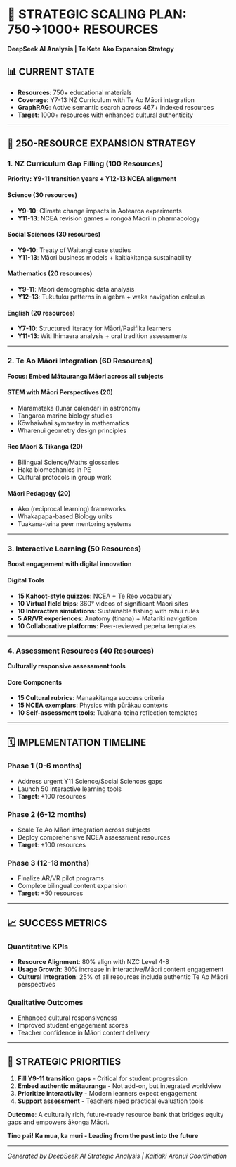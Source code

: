 # 🚀 STRATEGIC SCALING PLAN: 750→1000+ RESOURCES
**DeepSeek AI Analysis | Te Kete Ako Expansion Strategy**

## 📊 CURRENT STATE
- **Resources**: 750+ educational materials
- **Coverage**: Y7-13 NZ Curriculum with Te Ao Māori integration
- **GraphRAG**: Active semantic search across 467+ indexed resources
- **Target**: 1000+ resources with enhanced cultural authenticity

---

## 🎯 250-RESOURCE EXPANSION STRATEGY

### 1. **NZ Curriculum Gap Filling** (100 Resources)
**Priority: Y9-11 transition years + Y12-13 NCEA alignment**

#### Science (30 resources)
- **Y9-10**: Climate change impacts in Aotearoa experiments
- **Y11-13**: NCEA revision games + rongoā Māori in pharmacology

#### Social Sciences (30 resources) 
- **Y9-10**: Treaty of Waitangi case studies
- **Y11-13**: Māori business models + kaitiakitanga sustainability

#### Mathematics (20 resources)
- **Y9-11**: Māori demographic data analysis
- **Y12-13**: Tukutuku patterns in algebra + waka navigation calculus

#### English (20 resources)
- **Y7-10**: Structured literacy for Māori/Pasifika learners
- **Y11-13**: Witi Ihimaera analysis + oral tradition assessments

---

### 2. **Te Ao Māori Integration** (60 Resources)
**Focus: Embed Mātauranga Māori across all subjects**

#### STEM with Māori Perspectives (20)
- Maramataka (lunar calendar) in astronomy
- Tangaroa marine biology studies
- Kōwhaiwhai symmetry in mathematics
- Wharenui geometry design principles

#### Reo Māori & Tikanga (20)
- Bilingual Science/Maths glossaries
- Haka biomechanics in PE
- Cultural protocols in group work

#### Māori Pedagogy (20)
- Ako (reciprocal learning) frameworks
- Whakapapa-based Biology units
- Tuakana-teina peer mentoring systems

---

### 3. **Interactive Learning** (50 Resources)
**Boost engagement with digital innovation**

#### Digital Tools
- **15 Kahoot-style quizzes**: NCEA + Te Reo vocabulary
- **10 Virtual field trips**: 360° videos of significant Māori sites
- **10 Interactive simulations**: Sustainable fishing with rahui rules
- **5 AR/VR experiences**: Anatomy (tinana) + Matariki navigation
- **10 Collaborative platforms**: Peer-reviewed pepeha templates

---

### 4. **Assessment Resources** (40 Resources)
**Culturally responsive assessment tools**

#### Core Components
- **15 Cultural rubrics**: Manaakitanga success criteria
- **15 NCEA exemplars**: Physics with pūrākau contexts
- **10 Self-assessment tools**: Tuakana-teina reflection templates

---

## 🗓️ IMPLEMENTATION TIMELINE

### **Phase 1** (0-6 months)
- Address urgent Y11 Science/Social Sciences gaps
- Launch 50 interactive learning tools
- **Target**: +100 resources

### **Phase 2** (6-12 months)  
- Scale Te Ao Māori integration across subjects
- Deploy comprehensive NCEA assessment resources
- **Target**: +100 resources

### **Phase 3** (12-18 months)
- Finalize AR/VR pilot programs
- Complete bilingual content expansion
- **Target**: +50 resources

---

## 📈 SUCCESS METRICS

### Quantitative KPIs
- **Resource Alignment**: 80% align with NZC Level 4-8
- **Usage Growth**: 30% increase in interactive/Māori content engagement
- **Cultural Integration**: 25% of all resources include authentic Te Ao Māori perspectives

### Qualitative Outcomes
- Enhanced cultural responsiveness
- Improved student engagement scores
- Teacher confidence in Māori content delivery

---

## 🎯 STRATEGIC PRIORITIES

1. **Fill Y9-11 transition gaps** - Critical for student progression
2. **Embed authentic mātauranga** - Not add-on, but integrated worldview
3. **Prioritize interactivity** - Modern learners expect engagement
4. **Support assessment** - Teachers need practical evaluation tools

**Outcome**: A culturally rich, future-ready resource bank that bridges equity gaps and empowers ākonga Māori.

**Tino pai! Ka mua, ka muri - Leading from the past into the future**

---
*Generated by DeepSeek AI Strategic Analysis | Kaitiaki Aronui Coordination*